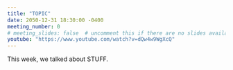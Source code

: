 ```yaml
---
title: "TOPIC"
date: 2050-12-31 18:30:00 -0400
meeting_number: 0
# meeting_slides: false  # uncomment this if there are no slides available
youtube: "https://www.youtube.com/watch?v=dQw4w9WgXcQ"
---
```

This week, we talked about STUFF.
